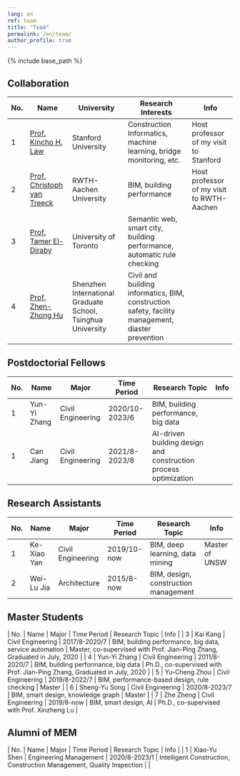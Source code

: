 ```yaml
---
lang: en
ref: team
title: "Team"
permalink: /en/team/
author_profile: true
---
```


{% include base_path %}

## Collaboration

| No. | Name  | University | Research Interests | Info |
| --- | ------ | -------- | -------- | ---- |
| 1 | [Prof. Kincho H. Law](http://eil.stanford.edu/law/) | Stanford University | Construction Informatics, machine learning, bridge monitoring, etc. | Host professor of my visit to Stanford |
| 2 | [Prof. Christoph van Treeck](https://www.fb3.rwth-aachen.de/go/id/bkab/gguid/0xE6062E8B30B67449828CA3D182DB5D3E/ikz/312410) | RWTH-Aachen University | BIM, building performance | Host professor of my visit to RWTH-Aachen |
| 3 | [Prof. Tamer El-Diraby](https://civmin.utoronto.ca/home/about-us/directory/professors/tamer-el-diraby/) | University of Toronto | Semantic web, smart city, building performance, automatic rule checking |  |
| 4 | [Prof. Zhen-Zhong Hu](http://www.huzhenzhong.net/) | Shenzhen International Graduate School, Tsinghua University | Civil and building informatics, BIM, construction safety, facility management, diaster prevention |  |

## Postdoctorial Fellows

| No. | Name  | Major | Time Period | Research Topic | Info |
| --- | ------ | -------- | -------- | -------- | ---- |
| 1 | Yun-Yi Zhang | Civil Engineering | 2020/10-2023/6 | BIM, building performance, big data |  |
| 1 | Can Jiang | Civil Engineering | 2021/8-2023/8 | AI-driven building design and construction process optimization |  |

## Research Assistants

| No. | Name  | Major | Time Period | Research Topic | Info |
| --- | ------ | -------- | -------- | -------- | ---- |
| 1 | Ke-Xiao Yan | Civil Engineering | 2019/10-now | BIM, deep learning, data mining | Master of UNSW |
| 2 | Wei-Lu Jia | Architecture | 2015/8-now | BIM, design, construction management |  |

## Master Students

| No. | Name  | Major | Time Period | Research Topic | Info |
| 3 | Kai Kang | Civil Engineering | 2017/8-2020/7 | BIM, building performance, big data, service automation | Master, co-supervised with Prof. Jian-Ping Zhang, Graduated in July, 2020 |
| 4 | Yun-Yi Zhang | Civil Engineering | 2011/8-2020/7 | BIM, building performance, big data | Ph.D., co-supervised with Prof. Jian-Ping Zhang, Graduated in July, 2020 |
| 5 | Yu-Cheng Zhou | Civil Engineering | 2019/8-2022/7 | BIM, performance-based design, rule checking | Master |
| 6 | Sheng-Yu Song | Civil Engineering | 2020/8-2023/7 | BIM, smart design, knowledge graph | Master |
| 7 | Zhe Zheng | Civil Engineering | 2019/8-now | BIM, smart design, AI | Ph.D., co-supervised with Prof. Xinzheng Lu |


## Alumni of MEM

| No. | Name  | Major | Time Period | Research Topic | Info |
| 1 | Xiao-Yu Shen  | Engineering Management | 2020/8-2023/1 | Intelligent Construction, Construction Management, Quality Inspection |  |

<!--
## Bachelor Thesis

| No. | Name  | Thesis Title | Admission Time | Graduate Time | Major | Info |
| --- | ------ | -------- | -------- | -------- | ---- | ---- |
| 1 | Zi-Yi Yang | Named Entity Recognition based on Deep Learning for Compliance Checking | 2017/8 | 2021/6 | Civil Engineering | Graduated |
| 2 | Zhong-Tian She | Classification of Regulatory Texts based on Machine Learning for Compliance Checking | 2017/8 | 2021/6 | Civil Engineering | Graduated |
| 3 | Kai-Jun Huang | Constructing Knowlege Graph for Performance-based Design | 2017/8 | 2021/6 | Civil Engineering | Graduated |
| 4 | Zi-Zhe Yuan | Status and Cases of BIM-based Compilance Checking | 2016/8 | 2020/6 | Construction Management | Graduated |
| 5 | Yi Liu | Automatic Knowledge Acquisition in AEC Area | 2016/8 | 2020/6 | Civil Engineering | Graduated, co-supervised with Prof. Zhen-Zhong Hu |
| 6 | Jian Xiao | Design Optimization of Steel Frames based on Parametric Modeling and Genetic Algorithm | 2015/8 | 2019/6 | Civil Engineering | Graduated |
| 7 | Mansour | BIM-based Compliance Checking for Fire Protection Design | 2013/8 | 2019/6 | Civil Engineering | Graduated |

## Undergraduate Research Training

### Student Research Training Program (SRT)

| No. | Name | Research Topic | Admission Time | Period | Major | Info |
| ---- | ---- | -------- | ---- | -------- | ---- | ---- |
| 1 | Zhi-Gang Cheng | Speech-Recognition-Assisted BIM Model Checking | 2018/8 | 2020/9-2021/12 | Civil Engineering |  |
| 2 | Ming-Hui Wu | Simulation of Human-Robot Collaboration in Construction | 2017/8 | 2019/3-2020/12 | Civil Engineering |  |
| 3 | Jie-Xun Feng | Simulation of Human-Robot Collaboration in Construction | 2017/8 | 2019/3-2002/12 | Civil Engineering |  |
| 4 | Yi Gu | Quantitative Analysis of BIM-based Design Behaviors | 2018/8 | 2019/3-now | Civil Engineering |  |
| 5 | Yu-Wei Zhou | Spatial Analytics for Building Information Models | 2016/8 | 2017/10-2018/10 | Civil Engineering |  |
| 6 | Xin Guan | Spatial Analytics for Building Information Models | 2015/8 | 2017/10-2018/10 | Hydraulic Engineering |  |

### CAD Challenge Program

| No. | Name | Research Topic | Admission Time | Period | Major | Info |
| ---- | ---- | -------- | ---- | -------- | ---- | ---- |
| 1 | Pang-Yu Liao | Structurization of Building Codes based on Text Mining | 2016/8 | 2019/3-2019/7 | Civil Engineering |  |
| 2 | Wang Chen | Data Cleaning and Mining for Building Performance Management | 2017/8 | 2020/3-2020/6 | Civil Engineering |  |
| 3 | Ming-Hui Wu | Simulation of Human-Robot Collaboration in Construction | 2017/8 | 2020/3-2020/6 | Civil Engineering |  |
| 4 | Zhong-Tian She | Automatic Crawling and Cleaning of Online Building Codes | 2017/8 | 2020/3-2020/6 | Civil Engineering |  |

### Teaching Apitude Program

| No. | Name | Research Topic | Admission Time | Period | Major | Info |
| ---- | ---- | -------- | ---- | -------- | ---- | ---- |
| 1 | Jia-Cheng Yao | Analysis of Pros and Cons of Automatic Compilance Checking | 2018/8 | 2019/9-2019/12 | Civil Engineering |  |
| 2 | Jia-Tian Wei | Analysis of Pros and Cons of Automatic Compilance Checking | 2018/8 | 2019/9-2019/12 | Civil Engineering |  |
| 3 | Zi-Xu Yang | Analysis of Pros and Cons of Automatic Compilance Checking | 2018/8 | 2019/9-2019/12 | Civil Engineering |  |
| 4 | Zhen Wang | Analysis of Pros and Cons of Automatic Compilance Checking | 2018/8 | 2019/9-2019/12 | Civil Engineering |  |
| 5 | Fang-Yin Shen | Analysis of Pros and Cons of Automatic Compilance Checking | 2018/8 | 2019/9-2019/12 | Civil Engineering |  |
| 6 | Long-Long Xu | Spatial-Temporal Analysis of Public Attentions of BIM in China | 2018/8 | 2020/3-2020/6 | Civil Engineering |  |
| 7 | Jun-Yi Chen | Impact Factors of Public Attentions of BIM in China | 2018/8 | 2020/3-2020/6 | Civil Engineering |  |
| 8 | Yi-Run Jiang | Visualization of Public Attentions of BIM in China | 2018/8 | 2020/3-2020/6 | Civil Engineering |  |
| 9 | Jian-Tao Li | Ontology Modeling for Compilance Checking | 2019/8 | 2020/9-2020/12 | Civil Engineering |  |
| 10 | Hong-Ming Lu | Ontology Modeling for Compilance Checking | 2019/8 | 2020/9-2020/12 | Civil Engineering |  |
| 11 | Zhi-Gang Cheng | Speech Recognition for BIM | 2018/8 | 2020/9-2020/12 | Civil Engineering |  |
| 12 | Si-Zhong Qin | Collection and Analysis of Social Media Data for City Resilience | 2019/8 | 2021/3-2021/6 | Civil Engineering |  |
| 12 | Jun-Kai An | Collection and Analysis of Social Media Data for City Resilience | 2019/8 | 2021/3-2021/6 | Civil Engineering |  |
| 12 | Chen-Yang Zhang | Collection and Analysis of Social Media Data for City Resilience | 2018/8 | 2021/3-2021/6 | Civil Engineering |  |

-->